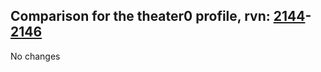 ## Comparison for the theater0 profile, rvn: [2144](https://github.com/PRO100KatYT/FortniteProfileRevisions/tree/main/profiles/theater0/2144%20theater0.json)-[2146](https://github.com/PRO100KatYT/FortniteProfileRevisions/tree/main/profiles/theater0/2146%20theater0.json)

No changes
